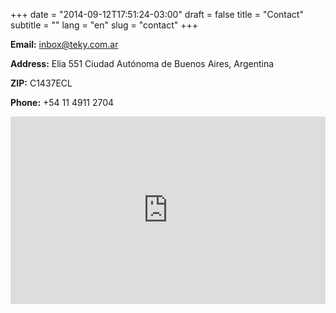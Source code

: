 +++
date = "2014-09-12T17:51:24-03:00"
draft = false
title = "Contact"
subtitle = ""
lang = "en"
slug = "contact"
+++

**Email:** [inbox@teky.com.ar](mailto:inbox@teky.com.ar) 

**Address:** Elia 551 Ciudad Autónoma de Buenos Aires, Argentina

**ZIP:** C1437ECL

**Phone:** +54 11 4911 2704

<div id="mapa" class="mapa">
<iframe width="100%" height="300" frameborder="0" scrolling="no" style="border:0" marginheight="0" marginwidth="0" src="https://www.google.com/maps/embed/v1/place?key=AIzaSyDMmXCan72cha3IVZOmBpBolRGUr2vxte0&amp;q=TEKii+S.R.L.+ELIA+551+Argentina&amp;maptype=roadmap&amp;zoom=17">
</iframe>
</div>
